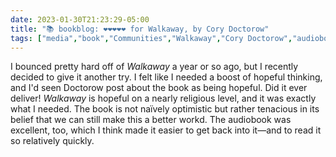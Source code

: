 ---date: 2023-01-30T21:23:29-05:00title: "📚 bookblog: ❤️❤️❤️❤️❤️ for Walkaway, by Cory Doctorow"tags: ["media","book","Communities","Walkaway","Cory Doctorow","audiobooks","hope","optimism","premillenialism"]---I bounced pretty hard off of *Walkaway* a year or so ago, but I recently decided to give it another try. I felt like I needed a boost of hopeful thinking, and I'd seen Doctorow post about the book as being hopeful. Did it ever deliver! *Walkaway* is hopeful on a nearly religious level, and it was exactly what I needed. The book is not naïvely optimistic but rather tenacious in its belief that we can still make this a better workd. The audiobook was excellent, too, which I think made it easier to get back into it—and to read it so relatively quickly.